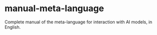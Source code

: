 # manual-meta-language
Complete manual of the meta-language for interaction with AI models, in English.
